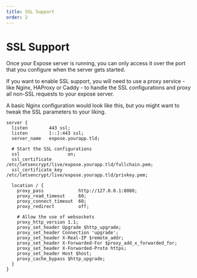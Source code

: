 ```yaml
---
title: SSL Support
order: 2
---
```


# SSL Support

Once your Expose server is running, you can only access it over the port that you configure when the server gets started.

If you want to enable SSL support, you will need to use a proxy service - like Nginx, HAProxy or Caddy - to handle the SSL configurations and proxy all non-SSL requests to your expose server.

A basic Nginx configuration would look like this, but you might want to tweak the SSL parameters to your liking.

```
server {
  listen        443 ssl;
  listen        [::]:443 ssl;
  server_name   expose.yourapp.tld;

  # Start the SSL configurations
  ssl                  on;
  ssl_certificate      /etc/letsencrypt/live/expose.yourapp.tld/fullchain.pem;
  ssl_certificate_key  /etc/letsencrypt/live/expose.yourapp.tld/privkey.pem;

  location / {
    proxy_pass             http://127.0.0.1:8080;
    proxy_read_timeout     60;
    proxy_connect_timeout  60;
    proxy_redirect         off;

    # Allow the use of websockets
    proxy_http_version 1.1;
    proxy_set_header Upgrade $http_upgrade;
    proxy_set_header Connection 'upgrade';
    proxy_set_header X-Real-IP $remote_addr;
    proxy_set_header X-Forwarded-For $proxy_add_x_forwarded_for;
    proxy_set_header X-Forwarded-Proto https;
    proxy_set_header Host $host;
    proxy_cache_bypass $http_upgrade;
  }
}
```
